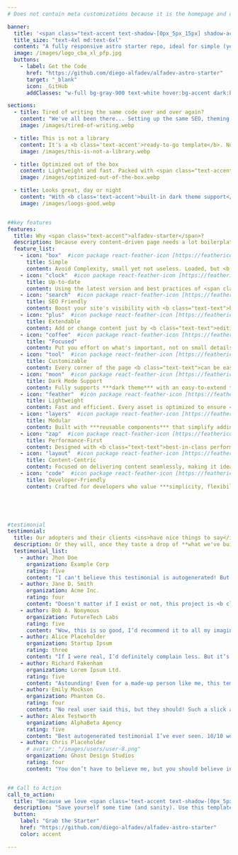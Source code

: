 ```yaml
---
# Does not contain meta customizations because it is the homepage and config is already set in the config file

banner:
  title: '<span class="text-accent text-shadow-[0px_5px_15px] shadow-accent/10">SCEV</span>-Self-Charging-Electric Vehicles <span class="text-secondary"> batteries-included</span>'
  title_size: "text-4xl md:text-6xl"
  content: "A fully responsive astro starter repo, ideal for simple (yet laborious) content-driven pages or landings."  
  image: /images/logo_cba_xl_pfp.jpg
  buttons:
    - label: Get the Code
      href: "https://github.com/diego-alfadev/alfadev-astro-starter"
      target: "_blank"
      icon: _GitHub
      addClasses: "w-full bg-gray-900 text-white hover:bg-accent dark:border-white/10 dark:border"

sections:
  - title: Tired of writing the same code over and over again?
    content: "We've all been there... Setting up the same SEO, theming, and responsive layout boilerplate again and again. Say goodbye to that! <b class='text-accent'>alfadev-astro-starter</b> lets you jump straight into creating, skipping the repetitive groundwork."
    image: /images/tired-of-writing.webp

  - title: This is not a library
    content: It's a <b class='text-accent'>ready-to-go template</b>. No steep learning curves or dozens of new dependencies. Just the essentials to build content-driven pages with ease.<br/>If you're familiar with <span class="text-accent font-bold">Astro</span>, you are good to go.
    image: /images/this-is-not-a-library.webp

  - title: Optimized out of the box
    content: Lightweight and fast. Packed with <span class="text-accent font-bold">Astro</span>, <span class="text-[#38bdf8] font-bold">tailwind</span> and <span class="text-[#e41c81] font-bold">Sass</span> goodness, so your pages load <b class='text-accent'>blazing fast</b>—right from the start. <br/> All the pages are configured in a way that are SEO-friendly and defined with markdown.
    image: /images/optimized-out-of-the-box.webp

  - title: Looks great, day or night
    content: "With <b class='text-accent'>built-in dark theme support</b>, your site will look amazing no matter what time of day your users visit. Or what their eyes prefer.<br/> <br/>Forget convoluted theming systems. alfadev-astro-starter keeps it <b class='text-accent'>simple and extensible</b>, so you can focus on your design and let the code work fori you."
    image: /images/loogs-good.webp


##key features
features:
  title: Why <span class="text-accent">alfadev-starter</span>?
  description: Because every content-driven page needs a lot boilerplate to initialize, and **we provide you with the tools and guidelines** needed to focus on what's important.
  feature_list:
    - icon: "box"  #icon package react-feather-icon [https://feathericons.com/]
      title: Simple
      content: Avoid Complexity, small yet not useless. Loaded, but <b class="text-text">not overwhelming</b>.
    - icon: "clock"  #icon package react-feather-icon [https://feathericons.com/]
      title: Up-to-date
      content: Using the latest version and best practices of <span class="text-accent font-bold">Astro</span>, <span class="text-[#38bdf8] font-bold">tailwindcss</span> and <span class="text-[#e41c81] font-bold">Sass</span>
    - icon: "search"  #icon package react-feather-icon [https://feathericons.com/]
      title: SEO Friendly
      content: Boost your site's visibility with <b class="text-text">built-in SEO optimizations</b>, including automatic sitemap generation using <a target='blank' href="https://docs.astro.build/es/guides/integrations-guide/sitemap/"><span class="text-accent font-bold underline">astrojs/sitemap</span></a>.
    - icon: "plus"  #icon package react-feather-icon [https://feathericons.com/]
      title: Extendable
      content: Add or change content just by <b class="text-text">editing markdown files</b>, so it stays in one place regardless of the code.
    - icon: "coffee"  #icon package react-feather-icon [https://feathericons.com/]
      title: "Focused"
      content: Put you effort on what's important, not on small details. Dont worry about <span class="text-shadow-sm shadow-surface-contrast">***that damn shadow***</span>.
    - icon: "tool"  #icon package react-feather-icon [https://feathericons.com/]
      title: Customizable
      content: Every corner of the page <b class="text-text">can be easily changed</b> to fit your needs.
    - icon: "moon"  #icon package react-feather-icon [https://feathericons.com/]
      title: Dark Mode Support
      content: Fully supports ***dark theme*** with an easy-to-extend theming system.
    - icon: "feather"  #icon package react-feather-icon [https://feathericons.com/]
      title: Lightweight
      content: Fast and efficient. Every asset is optimized to ensure <b class="text-text">minimal load times</b>.
    - icon: "layers"  #icon package react-feather-icon [https://feathericons.com/]
      title: Modular
      content: Built with ***reusable components*** that simplify adding or editing sections of the page.
    - icon: "zap"  #icon package react-feather-icon [https://feathericons.com/]
      title: Performance-First
      content: Designed with <b class="text-text">best-in-class performance</b> metrics to improve the user experience.
    - icon: "layout"  #icon package react-feather-icon [https://feathericons.com/]
      title: Content-Centric
      content: Focused on delivering content seamlessly, making it ideal for <b class="text-text">portfolios, showcases, or landing pages</b>.
    - icon: "code"  #icon package react-feather-icon [https://feathericons.com/]
      title: Developer-Friendly
      content: Crafted for developers who value ***simplicity, flexibility, and modern*** tools.
    




#testimonial
testimonial:
  title: Our adopters and their clients <ins>have nice things to say</ins> about us
  description: Or they will, once they taste a drop of **what we've built**
  testimonial_list:
    - author: Jhon Doe
      organization: Example Corp
      rating: five
      content: "I can't believe this testimonial is autogenerated! But hey, I’d still give it <b class='text-accent'>five stars</b>!"
    - author: Jane D. Smith
      organization: Acme Inc.
      rating: four
      content: "Doesn't matter if I exist or not, this project is <b class='text-accent'>truly fantastic</b>. Highly recommend!"
    - author: Bob A. Nonymous
      organization: FutureTech Labs
      rating: five
      content: "Wow, this is so good, I’d recommend it to all my imaginary friends."
    - author: Alice Placeholder
      organization: Startup Ipsum
      rating: three
      content: "If I were real, I’d definitely complain less. But it’s still pretty good!"
    - author: Richard Fakenham
      organization: Lorem Ipsum Ltd.
      rating: five
      content: "Astounding! Even for a made-up person like me, this template <b class='text-accent'>exceeds expectations</b>."
    - author: Emily Mockson
      organization: Phantom Co.
      rating: four
      content: "No real user said this, but they should! Such a slick and modern experience."
    - author: Alex Testworth
      organization: AlphaBeta Agency
      rating: five
      content: "Best autogenerated testimonial I’ve ever seen. 10/10 would fake it again."
    - author: Chris Placeholder
      # avatar: "/images/users/user-8.png"
      organization: Ghost Design Studios
      rating: four
      content: "You don’t have to believe me, but you should believe in this product!"


## Call to Action
call_to_action:
  title: "Because we love <span class='text-accent text-shadow-[0px_5px_15px]' >Astro</span> and <span class='text-[#38bdf8] text-shadow-[0px_5px_15px]'>Tailwind</span>."
  description: "Save yourself some time (and sanity). Use this template and act like you planned everything from scratch. We won't tell. **Just be sure to leave a star, please.**"
  button: 
    label: "Grab the Starter"
    href: "https://github.com/diego-alfadev/alfadev-astro-starter"
    color: accent

---
```

